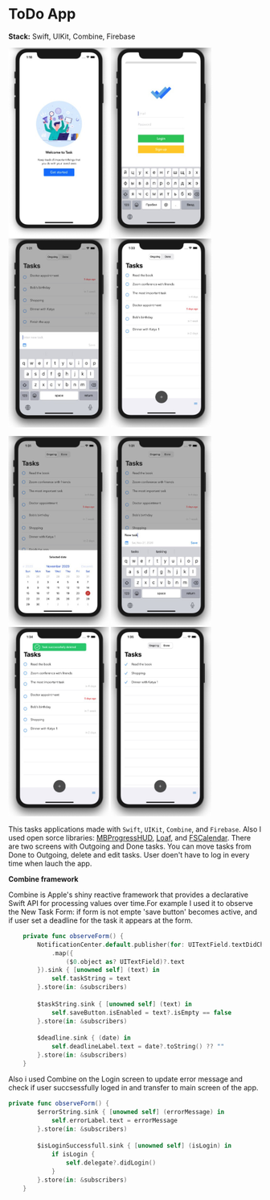 # ToDo App

**Stack:** Swift, UIKit, Combine, Firebase

<img src="https://github.com/bgoncharov/ToDoApp/blob/main/img/1.jpg" width="200">        <img src="https://github.com/bgoncharov/ToDoApp/blob/main/img/2.jpg" width="200">   <img src="https://github.com/bgoncharov/ToDoApp/blob/main/img/3.jpg" width="200">   <img src="https://github.com/bgoncharov/ToDoApp/blob/main/img/4.jpg" width="200">

<img src="https://github.com/bgoncharov/ToDoApp/blob/main/img/5.jpg" width="200">        <img src="https://github.com/bgoncharov/ToDoApp/blob/main/img/6.jpg" width="200">   <img src="https://github.com/bgoncharov/ToDoApp/blob/main/img/7.jpg" width="200">   <img src="https://github.com/bgoncharov/ToDoApp/blob/main/img/8.jpg" width="200">

This tasks applications made with `Swift`, `UIKit`, `Combine`, and `Firebase`. Also I used open sorce libraries: [MBProgressHUD](https://github.com/jdg/MBProgressHUD), [Loaf](https://github.com/schmidyy/Loaf), and [FSCalendar](https://github.com/WenchaoD/FSCalendar). There are two screens with Outgoing and Done tasks. You can move tasks from Done to Outgoing, delete and edit tasks. User doen't have to log in every time when lauch the app. 

**Combine framework**

Combine is Apple's shiny reactive framework that provides a declarative Swift API for processing values over time.For example I used it to observe the New Task Form: if form is not empte 'save button' becomes active, and if user set a deadline for the task it appears at the form.

```swift
    private func observeForm() {
        NotificationCenter.default.publisher(for: UITextField.textDidChangeNotification)
            .map({
                ($0.object as? UITextField)?.text
        }).sink { [unowned self] (text) in
            self.taskString = text
        }.store(in: &subscribers)
        
        $taskString.sink { [unowned self] (text) in
            self.saveButton.isEnabled = text?.isEmpty == false
        }.store(in: &subscribers)
        
        $deadline.sink { (date) in
            self.deadlineLabel.text = date?.toString() ?? ""
        }.store(in: &subscribers)
    }
```

Also i used Combine on the Login screen to update error message and check if user succsessfully loged in and transfer to main screen of the app.

```swift
private func observeForm() {
        $errorString.sink { [unowned self] (errorMessage) in
            self.errorLabel.text = errorMessage
        }.store(in: &subscribers)
        
        $isLoginSuccessfull.sink { [unowned self] (isLogin) in
            if isLogin {
                self.delegate?.didLogin()
            }
        }.store(in: &subscribers)
    }
```
    
   
